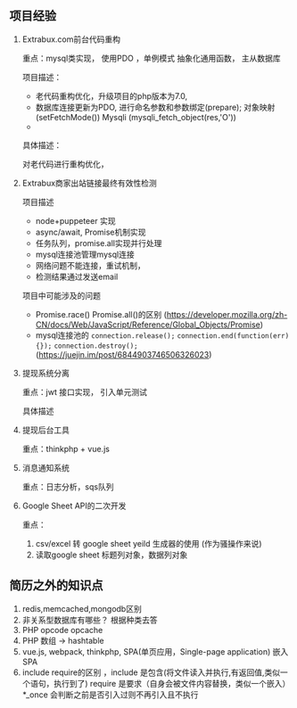 ## 项目经验
1. Extrabux.com前台代码重构
    
    重点：mysql类实现， 使用PDO ，单例模式 抽象化通用函数， 主从数据库
    
    项目描述：
    * 老代码重构优化，升级项目的php版本为7.0, 
    * 数据库连接更新为PDO, 进行命名参数和参数绑定(prepare); 对象映射(setFetchMode())
    Mysqli (mysqli_fetch_object(res,'O')) 
    * 

    具体描述：
    
    对老代码进行重构优化，
2. Extrabux商家出站链接最终有效性检测

    项目描述 
    * node+puppeteer 实现
    * async/await, Promise机制实现
    * 任务队列，promise.all实现并行处理
    * mysql连接池管理mysql连接
    * 网络问题不能连接，重试机制，
    * 检测结果通过发送email

    项目中可能涉及的问题
    * Promise.race() Promise.all()的区别 (https://developer.mozilla.org/zh-CN/docs/Web/JavaScript/Reference/Global_Objects/Promise)
    * mysql连接池的 `connection.release();` `connection.end(function(err){});` `connection.destroy();` (https://juejin.im/post/6844903746506326023)
3. 提现系统分离

    重点：jwt 接口实现， 引入单元测试

    具体描述
4. 提现后台工具
    
    重点：thinkphp + vue.js
5. 消息通知系统

    重点：日志分析，sqs队列
6. Google Sheet API的二次开发 

    重点：
    1. csv/excel 转 google sheet yeild 生成器的使用 (作为骚操作来说)
    2. 读取google sheet 标题列对象，数据列对象





## 简历之外的知识点
1. redis,memcached,mongodb区别
2. 非关系型数据库有哪些？ 根据种类去答
3. PHP opcode opcache
4. PHP 数组 -> hashtable 
6. vue.js, webpack, thinkphp, SPA(单页应用，Single-page application) 嵌入SPA
7. include require的区别 ，include 是包含(将文件读入并执行,有返回值,类似一个语句，执行到了) require 是要求（自身会被文件内容替换，类似一个嵌入） *_once 会判断之前是否引入过则不再引入且不执行